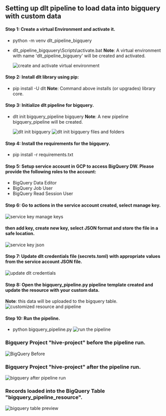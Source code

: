 ## Setting up dlt pipeline to load data into bigquery with custom data

#### Step 1: Create a virtual Environment and activate it.
- python -m venv dlt_pipeline_bigquery
- dlt_pipeline_bigquuery\Scripts\activate.bat
  **Note**: A virtual environment with name 'dlt_pipeline_bigquery' will be created and activated.
  
  ![create and activate virtual environment](https://github.com/oyemishra/dlt_case_study/assets/73794797/eae439c9-212f-4e68-87a7-86cee4cef831)

#### Step 2: Install dlt library using pip: 
- pip install -U dlt
  **Note**: Command above installs (or upgrades) library core.

#### Step 3: Initialize dlt pipeline for bigquery. 
- dlt init bigquery_pipeline bigquery
  **Note**: A new pipeline bigquery_pipeline will be created.

  ![dlt init bigquery](https://github.com/oyemishra/dlt_case_study/assets/73794797/304af796-e4a9-4f5a-bc88-813f96caf244)
  ![dlt init bigquery files and folders](https://github.com/oyemishra/dlt_case_study/assets/73794797/0bb083b4-e32f-43c5-843c-1e57568454f3)

#### Step 4: Install the requirements for the bigquery.
- pip install -r requirements.txt

#### Step 5: Setup service account in GCP to access BigQuery DW. Please provide the following roles to the account: 
- BigQuery Data Editor
- BigQuery Job User
- BigQuery Read Session User

#### Step 6: Go to actions in the service account created, select manage key. 
  ![service key manage keys](https://github.com/oyemishra/dlt_case_study/assets/73794797/c56ddda1-f930-44eb-b5b3-4fd1e5419dd2)
  
  #### then add key, create new key, select JSON format and store the file in a safe location.
  ![service key json](https://github.com/oyemishra/dlt_case_study/assets/73794797/a8a56a97-f4fc-4606-b370-2d09d0e46c06)

#### Step 7: Update dlt credentials file (secrets.toml) with appropriate values from the service account JSON file.
  ![update dlt credentials](https://github.com/oyemishra/dlt_case_study/assets/73794797/3c73ce92-d846-4b11-b5e3-2aa6794bcca4)

#### Step 8: Open the bigquery_pipeline.py pipeline template created and update the resource with your custom data.
  **Note**: this data will be uploaded to the bigquery table.
  ![customized resource and pipeline](https://github.com/oyemishra/dlt_case_study/assets/73794797/fe056f8c-590d-4517-8aeb-1e4fb5e9d5c6)

#### Step 10: Run the pipeline.
- python bigquery_pipeline.py
  ![run the pipeline](https://github.com/oyemishra/dlt_case_study/assets/73794797/d0eedb00-7c0b-4616-94a5-812a9e24c36b)

### Bigquery Project "hive-project" before the pipeline run.
  ![BigQuery Before](https://github.com/oyemishra/dlt_case_study/assets/73794797/bae4d0cb-5ba0-40a7-8bee-54bda27f89b5)

### Bigquery Project "hive-project" after the pipeline run.
  ![bigquery after pipeline run](https://github.com/oyemishra/dlt_case_study/assets/73794797/4a9e1d13-7f5a-422b-b1cc-a14677e3c06b)

### Records loaded into the BigQuery Table "bigquery_pipeline_resource".
  ![bigquery table preview](https://github.com/oyemishra/dlt_case_study/assets/73794797/5cc5aafd-ccf2-4cc7-8017-cf9fbeedb965)






